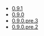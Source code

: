 * [0.9.1](0.9.1/kbsecret.1)
* [0.9.0](0.9.0/kbsecret.1)
* [0.9.0.pre.3](0.9.0.pre.3/kbsecret.1)
* [0.9.0.pre.2](0.9.0.pre.2/kbsecret.1)

